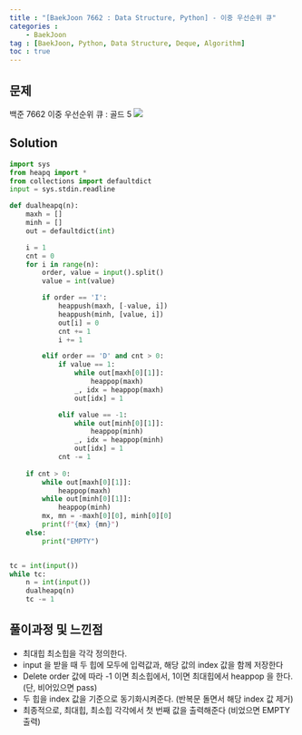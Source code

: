 ```yaml
---
title : "[BaekJoon 7662 : Data Structure, Python] - 이중 우선순위 큐"
categories : 
    - BaekJoon
tag : [BaekJoon, Python, Data Structure, Deque, Algorithm]
toc : true
---
```

## **문제**
백준 7662 이중 우선순위 큐 : 골드 5 
<img src="https://user-images.githubusercontent.com/92680829/144664364-6a3ee395-dbd7-4755-98fc-9cd351ab8314.png" />

## **Solution**
```python
import sys
from heapq import *
from collections import defaultdict
input = sys.stdin.readline

def dualheapq(n):
    maxh = []
    minh = []
    out = defaultdict(int)

    i = 1
    cnt = 0
    for i in range(n):
        order, value = input().split()
        value = int(value)

        if order == 'I':
            heappush(maxh, [-value, i])
            heappush(minh, [value, i])
            out[i] = 0
            cnt += 1
            i += 1

        elif order == 'D' and cnt > 0:
            if value == 1:
                while out[maxh[0][1]]:
                    heappop(maxh)
                _, idx = heappop(maxh)
                out[idx] = 1

            elif value == -1:
                while out[minh[0][1]]:
                    heappop(minh)
                _, idx = heappop(minh)
                out[idx] = 1
            cnt -= 1
    
    if cnt > 0:
        while out[maxh[0][1]]:
            heappop(maxh)
        while out[minh[0][1]]:
            heappop(minh)
        mx, mn = -maxh[0][0], minh[0][0]
        print(f"{mx} {mn}")
    else:
        print("EMPTY")


tc = int(input())
while tc:
    n = int(input())
    dualheapq(n)
    tc -= 1
```

## **풀이과정 및 느낀점** 
- 최대힙 최소힙을 각각 정의한다.
- input 을 받을 때 두 힙에 모두에 입력값과, 해당 값의 index 값을 함께 저장한다
- Delete order 값에 따라 -1 이면 최소힙에서, 1이면 최대힙에서 heappop 을 한다. (단, 비어있으면 pass)
- 두 힙을 index 값을 기준으로 동기화시켜준다. (반복문 돌면서 해당 index 값 제거)
- 최종적으로, 최대힙, 최소힙 각각에서 첫 번째 값을 출력해준다 (비었으면 EMPTY 출력)